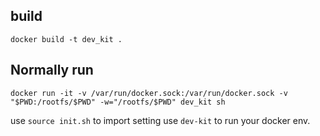 
## build
`docker build -t dev_kit .`

## Normally run
`docker run -it -v /var/run/docker.sock:/var/run/docker.sock -v "$PWD:/rootfs/$PWD" -w="/rootfs/$PWD" dev_kit sh`

use `source init.sh` to import setting
use `dev-kit` to run your docker env.